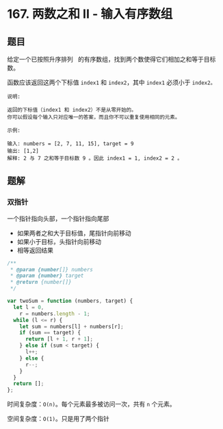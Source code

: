 # 167. 两数之和 II - 输入有序数组

## 题目

给定一个已按照升序排列   的有序数组，找到两个数使得它们相加之和等于目标数。

函数应该返回这两个下标值 `index1` 和 `index2`，其中 `index1` 必须小于 `index2。`

```auto
说明:

返回的下标值（index1 和 index2）不是从零开始的。
你可以假设每个输入只对应唯一的答案，而且你不可以重复使用相同的元素。

示例:

输入: numbers = [2, 7, 11, 15], target = 9
输出: [1,2]
解释: 2 与 7 之和等于目标数 9 。因此 index1 = 1, index2 = 2 。
```

## 题解

### 双指针

一个指针指向头部，一个指针指向尾部

- 如果两者之和大于目标值，尾指针向前移动
- 如果小于目标，头指针向前移动
- 相等返回结果

```JavaScript
/**
 * @param {number[]} numbers
 * @param {number} target
 * @return {number[]}
 */

var twoSum = function (numbers, target) {
  let l = 0,
    r = numbers.length - 1;
  while (l <= r) {
    let sum = numbers[l] + numbers[r];
    if (sum == target) {
      return [l + 1, r + 1];
    } else if (sum < target) {
      l++;
    } else {
      r--;
    }
  }
  return [];
};

```

时间复杂度：`O(n)`。每个元素最多被访问一次，共有 `n` 个元素。

空间复杂度：`O(1)`。只是用了两个指针
